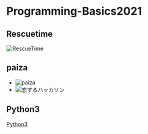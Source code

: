 # Programming-Basics2021

## Rescuetime

![RescueTime](./RescueTime.png)

## paiza

- ![paiza](./paiza.png)
- ![恋するハッカソン]("image/\343\203\217\343\203\203\343\202\253\343\202\275\343\203\263")

## Python3

[Python3](https://github.com/s21022/lesson.git)

